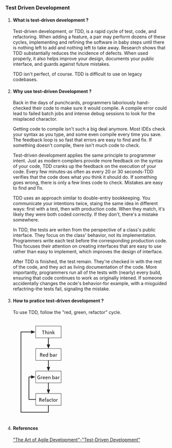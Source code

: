 ### Test Driven Development
1. #### What is test-driven development ?
   Test-driven development, or TDD, is a rapid cycle of test, code, and refactoring. When adding a feature, a pair may perform dozens of these cycles, implementing and refining the software in baby steps until there is nothing left to add and nothing left to take away. Research shows that TDD substantially reduces the incidence of defects. When used properly, it also helps improve your design, documents your public interface, and guards against future mistakes.

   TDD isn't perfect, of course. TDD is difficult to use on legacy codebases.
        
2. #### Why use test-driven Development ?
   Back in the days of punchcards, programmers laboriously hand-checked their code to make sure it would compile. A compile error could lead to failed batch jobs and intense debug sessions to look for the misplaced charactor.

   Getting code to compile isn't such a big deal anymore. Most IDEs check your syntax as you type, and some even compile every time you save. The feedback loop is so fast that errors are easy to find and fix. If something doesn't compile, there isn't much code to check.

   Test-driven development applies the same principle to programmer intent. Just as modern compilers provide more feedback on the syntax of your code, TDD cranks up the feedback on the execution of your code. Every few minutes-as often as every 20 or 30 seconds-TDD verifies that the code does what you think it should do. If something goes wrong, there is only a few lines code to check. Mistakes are easy to find and fix.

   TDD uses an approach similar to double-entry bookkeeping. You communicate your intentions twice, staing the same idea in different ways: first with a test, then with production code. When they match, it's likely they were both coded correctly. If they don't, there's a mistake somewhere.

   In TDD, the tests are writen from the perspective of a class's public interface. They focus on the class' behavior, not its implementation. Programmers write each test before the corresponding production code. This focuses their attention on creating interfaces that are easy to use rather than easy to implement, which improves the design of interface.

   After TDD is finished, the test remain. They're checked in with the rest of the code, and they act as living documentation of the code. More importantly, programmers run all of the tests with (nearly) every build, ensuring that code continues to work as originally intened. If someone accidentally changes the ocde's behavior-for example, with a misguided refactring-the tests fail, signaling the mistake.

3. #### How to pratice test-driven development ?
   To use TDD, follow the "red, green, refactor" cycle.

   ![TDD-driven cycle](test_driven_development__the_tdd_cycle.gif "Figure. The TDD Cycle")

4. #### References
   ["The Art of Agile Development"-"Test-Driven Development"](https://www.jamesshore.com/Agile-Book/test_driven_development.html)